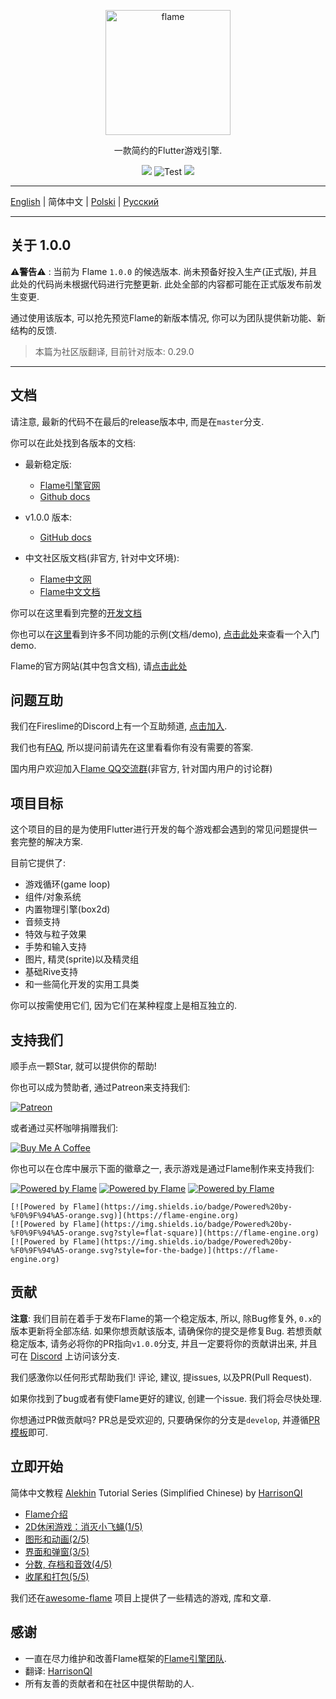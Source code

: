 
<p align="center">
  <a href="https://flame-engine.org">
    <img alt="flame" width="200px" src="https://user-images.githubusercontent.com/6718144/101553774-3bc7b000-39ad-11eb-8a6a-de2daa31bd64.png">
  </a>
</p>

<p align="center">
一款简约的Flutter游戏引擎.
</p>

<p align="center">
  <a title="Pub" href="https://pub.dartlang.org/packages/flame" ><img src="https://img.shields.io/pub/v/flame.svg?style=popout" /></a> <img src="https://github.com/flame-engine/flame/workflows/Test/badge.svg?branch=master&event=push" alt="Test" /> <a title="Discord" href="https://discord.gg/pxrBmy4" ><img src="https://img.shields.io/discord/509714518008528896.svg" /></a>
</p>

---

[English](/README.md) | 简体中文 | [Polski](/i18n/README-PL.md) | [Русский](/i18n/README-RU.md)

---

## 关于 1.0.0

⚠**警告**⚠ : 当前为 Flame `1.0.0` 的候选版本. 尚未预备好投入生产(正式版), 并且此处的代码尚未根据代码进行完整更新. 此处全部的内容都可能在正式版发布前发生变更.

通过使用该版本, 可以抢先预览Flame的新版本情况, 你可以为团队提供新功能、新结构的反馈.

> 本篇为社区版翻译, 目前针对版本: 0.29.0

---

## 文档
请注意, 最新的代码不在最后的release版本中, 而是在`master`分支.

你可以在此处找到各版本的文档:
- 最新稳定版: 
    - [Flame引擎官网](https://flame-engine.org/)
    - [Github docs](https://github.com/flame-engine/flame/tree/master-v0.x/doc)
    
- v1.0.0 版本:
    - [GitHub docs](https://github.com/flame-engine/flame/tree/1.0.0-rc6/doc)
    
- 中文社区版文档(非官方, 针对中文环境):
    - [Flame中文网](https://www.flame-cn.com/)
    - [Flame中文文档](https://docs.flame-cn.com/)

你可以在这里看到完整的[开发文档](doc/README.md)

你也可以在[这里](doc/examples)看到许多不同功能的示例(文档/demo), [点击此处](./example)来查看一个入门demo.

Flame的官方网站(其中包含文档), 请[点击此处](https://flame-engine.org/)

## 问题互助

我们在Fireslime的Discord上有一个互助频道, [点击加入](https://discord.gg/pxrBmy4).

我们也有[FAQ](FAQ.md), 所以提问前请先在这里看看你有没有需要的答案.

国内用户欢迎加入[Flame QQ交流群](https://jq.qq.com/?_wv=1027&k=5ETLFm3)(非官方, 针对国内用户的讨论群)

## 项目目标

这个项目的目的是为使用Flutter进行开发的每个游戏都会遇到的常见问题提供一套完整的解决方案.

目前它提供了:
- 游戏循环(game loop)
- 组件/对象系统
- 内置物理引擎(box2d)
- 音频支持
- 特效与粒子效果
- 手势和输入支持
- 图片, 精灵(sprite)以及精灵组
- 基础Rive支持
- 和一些简化开发的实用工具类

你可以按需使用它们, 因为它们在某种程度上是相互独立的.

## 支持我们

顺手点一颗Star, 就可以提供你的帮助!

你也可以成为赞助者, 通过Patreon来支持我们:

[![Patreon](https://c5.patreon.com/external/logo/become_a_patron_button.png)](https://www.patreon.com/fireslime)

或者通过买杯咖啡捐赠我们:

[![Buy Me A Coffee](https://user-images.githubusercontent.com/835641/60540201-fcd7fa00-9ce4-11e9-87ec-1e98568e9f58.png)](https://www.buymeacoffee.com/fireslime)

你也可以在仓库中展示下面的徽章之一, 表示游戏是通过Flame制作来支持我们:

[![Powered by Flame](https://img.shields.io/badge/Powered%20by-%F0%9F%94%A5-orange.svg)](https://flame-engine.org)
[![Powered by Flame](https://img.shields.io/badge/Powered%20by-%F0%9F%94%A5-orange.svg?style=flat-square)](https://flame-engine.org)
[![Powered by Flame](https://img.shields.io/badge/Powered%20by-%F0%9F%94%A5-orange.svg?style=for-the-badge)](https://flame-engine.org)

```
[![Powered by Flame](https://img.shields.io/badge/Powered%20by-%F0%9F%94%A5-orange.svg)](https://flame-engine.org)
[![Powered by Flame](https://img.shields.io/badge/Powered%20by-%F0%9F%94%A5-orange.svg?style=flat-square)](https://flame-engine.org)
[![Powered by Flame](https://img.shields.io/badge/Powered%20by-%F0%9F%94%A5-orange.svg?style=for-the-badge)](https://flame-engine.org)
```

## 贡献

__注意__: 我们目前在着手于发布Flame的第一个稳定版本, 所以, 除Bug修复外, `0.x`的版本更新将全部冻结. 如果你想贡献该版本, 请确保你的提交是修复Bug. 若想贡献稳定版本, 请务必将你的PR指向`v1.0.0`分支, 并且一定要将你的贡献讲出来, 并且可在 [Discord](https://discord.gg/pxrBmy4) 上访问该分支.

我们感激你以任何形式帮助我们! 评论, 建议, 提issues, 以及PR(Pull Request).

如果你找到了bug或者有使Flame更好的建议, 创建一个issue. 我们将会尽快处理.

你想通过PR做贡献吗? PR总是受欢迎的, 只要确保你的分支是`develop`, 并遵循[PR模板](.github/pull_request_template.md)即可.

## 立即开始

简体中文教程 [Alekhin](https://github.com/japalekhin) Tutorial Series (Simplified Chinese) by [HarrisonQI](https://github.com/HarrisonQi) 
- [Flame介绍](https://www.bugcatt.com/archives/279)
- [2D休闲游戏：消灭小飞蝇(1/5)](https://www.bugcatt.com/archives/292)
- [图形和动画(2/5)](https://www.bugcatt.com/archives/560)
- [界面和弹窗(3/5)](https://www.bugcatt.com/archives/562)
- [分数, 存档和音效(4/5)](https://www.bugcatt.com/archives/564)
- [收尾和打包(5/5)](https://www.bugcatt.com/archives/731)

我们还在[awesome-flame](https://github.com/flame-engine/awesome-flame) 项目上提供了一些精选的游戏, 库和文章.

## 感谢

 * 一直在尽力维护和改善Flame框架的[Flame引擎团队](https://github.com/orgs/flame-engine/people).
 * 翻译: [HarrisonQI](https://github.com/HarrisonQi)
 * 所有友善的贡献者和在社区中提供帮助的人.
